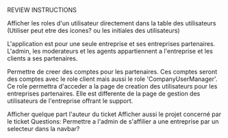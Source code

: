 
REVIEW INSTRUCTIONS

Afficher les roles d'un utilisateur directement dans la table des utilisateurs (Utiliser peut etre des icones? ou les initiales des utilisateurs)

L'application est pour une seule entreprise et ses entreprises partenaires. L'admin, les moderateurs et les agents appartiennent a l'entreprise et les clients a ses partenaires.

Permettre de creer des comptes pour les partenaires. Ces comptes seront des comptes avec le role client mais aussi le role 'CompanyUserManager'. Ce role permettra d'acceder a la page de creation des utilisateurs pour les entreprises partenaires. Elle est differente de la page de gestion des utilisateurs de l'entreprise offrant le support.












Afficher quelque part l'auteur du ticket
Afficher aussi le projet concerné par le ticket
Questions:
Permettre a l'admin de s'affilier a une entreprise par un selecteur dans la navbar?